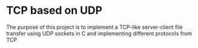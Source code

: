# TCP based on UDP
The purpose of this project is to implement a TCP-like server-client file transfer using UDP sockets in C and implementing different protocols from TCP
